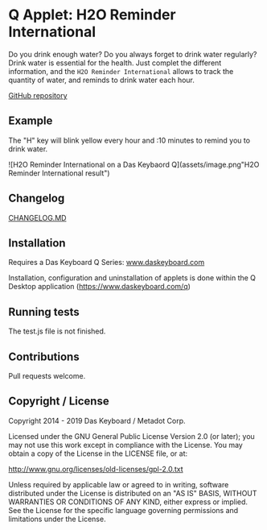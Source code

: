 # Q Applet: H2O Reminder International

Do you drink enough water?
Do you always forget to drink water regularly?
Drink water is essential for the health. Just complet the different information, and the `H2O Reminder International` allows to track the quantity of water, and reminds to drink water each hour.

[GitHub repository](https://github.com/daskeyboard/daskeyboard-applet--workout-reminder)

## Example

The "H" key will blink yellow every hour and :10 minutes to remind you to drink water.

![H2O Reminder International on a Das Keybaord Q](assets/image.png"H2O Reminder International result")

## Changelog

[CHANGELOG.MD](CHANGELOG.md)

## Installation

Requires a Das Keyboard Q Series: www.daskeyboard.com

Installation, configuration and uninstallation of applets is done within
the Q Desktop application (https://www.daskeyboard.com/q)

## Running tests

The test.js file is not finished.

## Contributions

Pull requests welcome.

## Copyright / License

Copyright 2014 - 2019 Das Keyboard / Metadot Corp.

Licensed under the GNU General Public License Version 2.0 (or later);
you may not use this work except in compliance with the License.
You may obtain a copy of the License in the LICENSE file, or at:

   http://www.gnu.org/licenses/old-licenses/gpl-2.0.txt

Unless required by applicable law or agreed to in writing, software
distributed under the License is distributed on an "AS IS" BASIS,
WITHOUT WARRANTIES OR CONDITIONS OF ANY KIND, either express or implied.
See the License for the specific language governing permissions and
limitations under the License.
